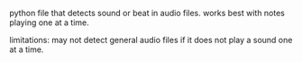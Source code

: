 python file that detects sound or beat in audio files.
works best with notes playing one at a time.

limitations:
may not detect general audio files if it does not play a sound one at a time.

